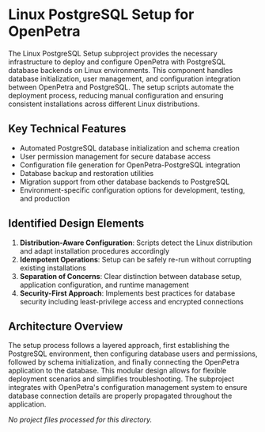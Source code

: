 # Linux PostgreSQL Setup for OpenPetra

The Linux PostgreSQL Setup subproject provides the necessary infrastructure to deploy and configure OpenPetra with PostgreSQL database backends on Linux environments. This component handles database initialization, user management, and configuration integration between OpenPetra and PostgreSQL. The setup scripts automate the deployment process, reducing manual configuration and ensuring consistent installations across different Linux distributions.

## Key Technical Features

- Automated PostgreSQL database initialization and schema creation
- User permission management for secure database access
- Configuration file generation for OpenPetra-PostgreSQL integration
- Database backup and restoration utilities
- Migration support from other database backends to PostgreSQL
- Environment-specific configuration options for development, testing, and production

## Identified Design Elements

1. **Distribution-Aware Configuration**: Scripts detect the Linux distribution and adapt installation procedures accordingly
2. **Idempotent Operations**: Setup can be safely re-run without corrupting existing installations
3. **Separation of Concerns**: Clear distinction between database setup, application configuration, and runtime management
4. **Security-First Approach**: Implements best practices for database security including least-privilege access and encrypted connections

## Architecture Overview

The setup process follows a layered approach, first establishing the PostgreSQL environment, then configuring database users and permissions, followed by schema initialization, and finally connecting the OpenPetra application to the database. This modular design allows for flexible deployment scenarios and simplifies troubleshooting. The subproject integrates with OpenPetra's configuration management system to ensure database connection details are properly propagated throughout the application.

*No project files processed for this directory.*

[Generated by the Sage AI expert workbench: 2025-03-30 02:22:57  https://sage-tech.ai/workbench]: #